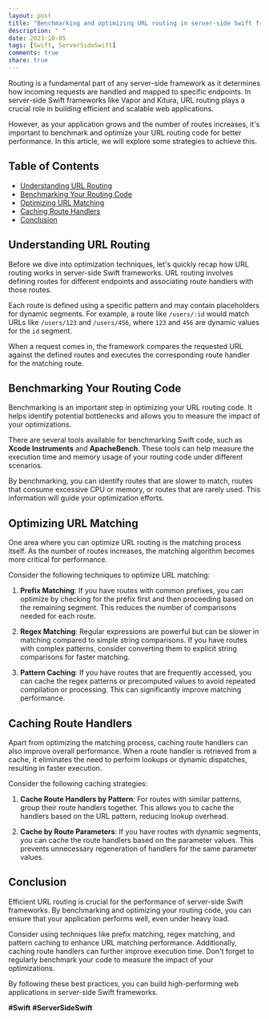 ```yaml
---
layout: post
title: "Benchmarking and optimizing URL routing in server-side Swift frameworks"
description: " "
date: 2023-10-05
tags: [Swift, ServerSideSwift]
comments: true
share: true
---
```


Routing is a fundamental part of any server-side framework as it determines how incoming requests are handled and mapped to specific endpoints. In server-side Swift frameworks like Vapor and Kitura, URL routing plays a crucial role in building efficient and scalable web applications.

However, as your application grows and the number of routes increases, it's important to benchmark and optimize your URL routing code for better performance. In this article, we will explore some strategies to achieve this.

## Table of Contents
- [Understanding URL Routing](#understanding-url-routing)
- [Benchmarking Your Routing Code](#benchmarking-your-routing-code)
- [Optimizing URL Matching](#optimizing-url-matching)
- [Caching Route Handlers](#caching-route-handlers)
- [Conclusion](#conclusion)

## Understanding URL Routing

Before we dive into optimization techniques, let's quickly recap how URL routing works in server-side Swift frameworks. URL routing involves defining routes for different endpoints and associating route handlers with those routes.

Each route is defined using a specific pattern and may contain placeholders for dynamic segments. For example, a route like `/users/:id` would match URLs like `/users/123` and `/users/456`, where `123` and `456` are dynamic values for the `id` segment.

When a request comes in, the framework compares the requested URL against the defined routes and executes the corresponding route handler for the matching route.

## Benchmarking Your Routing Code

Benchmarking is an important step in optimizing your URL routing code. It helps identify potential bottlenecks and allows you to measure the impact of your optimizations.

There are several tools available for benchmarking Swift code, such as **Xcode Instruments** and **ApacheBench**. These tools can help measure the execution time and memory usage of your routing code under different scenarios.

By benchmarking, you can identify routes that are slower to match, routes that consume excessive CPU or memory, or routes that are rarely used. This information will guide your optimization efforts.

## Optimizing URL Matching

One area where you can optimize URL routing is the matching process itself. As the number of routes increases, the matching algorithm becomes more critical for performance.

Consider the following techniques to optimize URL matching:

1. **Prefix Matching**: If you have routes with common prefixes, you can optimize by checking for the prefix first and then proceeding based on the remaining segment. This reduces the number of comparisons needed for each route.

2. **Regex Matching**: Regular expressions are powerful but can be slower in matching compared to simple string comparisons. If you have routes with complex patterns, consider converting them to explicit string comparisons for faster matching.

3. **Pattern Caching**: If you have routes that are frequently accessed, you can cache the regex patterns or precomputed values to avoid repeated compilation or processing. This can significantly improve matching performance.

## Caching Route Handlers

Apart from optimizing the matching process, caching route handlers can also improve overall performance. When a route handler is retrieved from a cache, it eliminates the need to perform lookups or dynamic dispatches, resulting in faster execution.

Consider the following caching strategies:

1. **Cache Route Handlers by Pattern**: For routes with similar patterns, group their route handlers together. This allows you to cache the handlers based on the URL pattern, reducing lookup overhead.

2. **Cache by Route Parameters**: If you have routes with dynamic segments, you can cache the route handlers based on the parameter values. This prevents unnecessary regeneration of handlers for the same parameter values.

## Conclusion

Efficient URL routing is crucial for the performance of server-side Swift frameworks. By benchmarking and optimizing your routing code, you can ensure that your application performs well, even under heavy load.

Consider using techniques like prefix matching, regex matching, and pattern caching to enhance URL matching performance. Additionally, caching route handlers can further improve execution time. Don't forget to regularly benchmark your code to measure the impact of your optimizations.

By following these best practices, you can build high-performing web applications in server-side Swift frameworks.

**#Swift** **#ServerSideSwift**